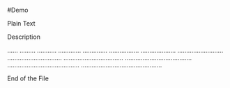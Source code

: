#Demo

Plain Text

Description

......
.........
...........
.............
..............
.................
....................
..........................
...............................
..................................
......................................
.........................................
..............................................

End of the File
